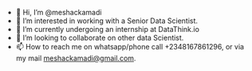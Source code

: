 - 👋 Hi, I’m @meshackamadi
- 👀 I’m interested in working with a Senior Data Scientist.
- 🌱 I’m currently undergoing an internship at DataThink.io
- 💞️ I’m looking to collaborate on other data Scientist.
- 📫 How to reach me on whatsapp/phone call +2348167861296, or via my mail meshackamadi@gmail.com.

<!---
meshackamadi/meshackamadi is a ✨ special ✨ repository because its `README.md` (this file) appears on your GitHub profile.
You can click the Preview link to take a look at your changes.
--->
